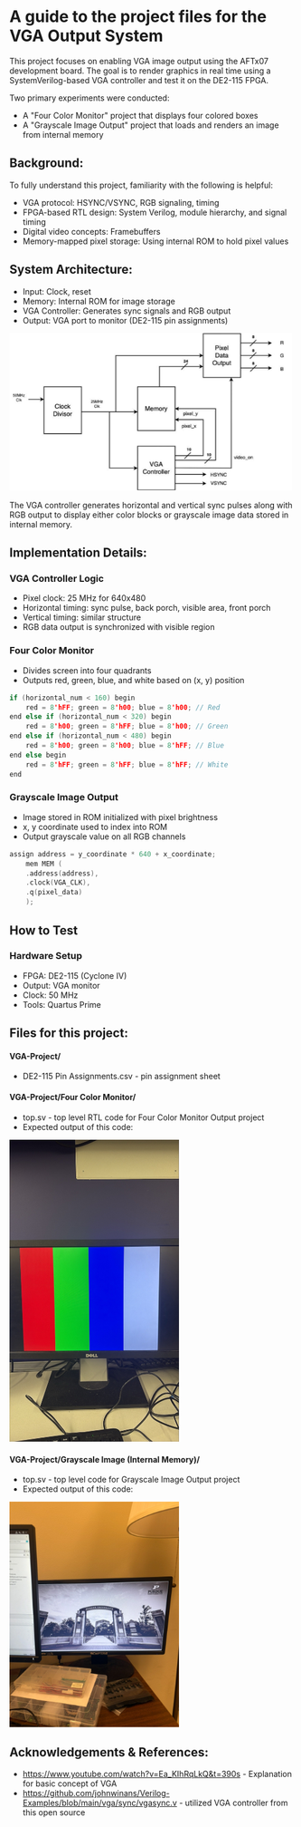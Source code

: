 # A guide to the project files for the VGA Output System
This project focuses on enabling VGA image output using the AFTx07 development board. The goal is to render graphics in real time using a SystemVerilog-based VGA controller and test it on the DE2-115 FPGA.

Two primary experiments were conducted:
- A "Four Color Monitor" project that displays four colored boxes
- A "Grayscale Image Output" project that loads and renders an image from internal memory

## Background:
To fully understand this project, familiarity with the following is helpful:
- VGA protocol: HSYNC/VSYNC, RGB signaling, timing
- FPGA-based RTL design: System Verilog, module hierarchy, and signal timing
- Digital video concepts: Framebuffers
- Memory-mapped pixel storage: Using internal ROM to hold pixel values

## System Architecture:
- Input: Clock, reset
- Memory: Internal ROM for image storage
- VGA Controller: Generates sync signals and RGB output
- Output: VGA port to monitor (DE2-115 pin assignments)

<img src="img/system_RTL.png" alt="RTL Diagram" width="500"/>

The VGA controller generates horizontal and vertical sync pulses along with RGB output to display either color blocks or grayscale image data stored in internal memory.

## Implementation Details:

### VGA Controller Logic
- Pixel clock: 25 MHz for 640x480
- Horizontal timing: sync pulse, back porch, visible area, front porch
- Vertical timing: similar structure
- RGB data output is synchronized with visible region

### Four Color Monitor
- Divides screen into four quadrants
- Outputs red, green, blue, and white based on (x, y) position

```c
if (horizontal_num < 160) begin
    red = 8'hFF; green = 8'h00; blue = 8'h00; // Red
end else if (horizontal_num < 320) begin
    red = 8'h00; green = 8'hFF; blue = 8'h00; // Green
end else if (horizontal_num < 480) begin
    red = 8'h00; green = 8'h00; blue = 8'hFF; // Blue
end else begin
    red = 8'hFF; green = 8'hFF; blue = 8'hFF; // White
end
```

### Grayscale Image Output
- Image stored in ROM initialized with pixel brightness
- x, y coordinate used to index into ROM
- Output grayscale value on all RGB channels

```c
assign address = y_coordinate * 640 + x_coordinate;
    mem MEM (
    .address(address),
    .clock(VGA_CLK),
    .q(pixel_data)
    );
```

## How to Test
### Hardware Setup
- FPGA: DE2-115 (Cyclone IV)
- Output: VGA monitor
- Clock: 50 MHz
- Tools: Quartus Prime


## Files for this project:
#### VGA-Project/
- DE2-115 Pin Assignments.csv - pin assignment sheet

#### VGA-Project/Four Color Monitor/
- top.sv - top level RTL code for Four Color Monitor Output project
- Expected output of this code: 

<img src="img/four_color.png" alt="Four Color Monitor Output" width="300"/>

#### VGA-Project/Grayscale Image (Internal Memory)/
- top.sv - top level code for Grayscale Image Output project
- Expected output of this code: 

<img src="img/gray_image.png" alt="Grayscale Output" width="300"/>

## Acknowledgements & References:
- https://www.youtube.com/watch?v=Ea_KIhRqLkQ&t=390s - Explanation for basic concept of VGA
- https://github.com/johnwinans/Verilog-Examples/blob/main/vga/sync/vgasync.v - utilized VGA controller from this open source
